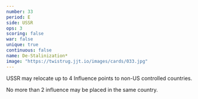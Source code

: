 ```yaml
---
number: 33
period: E
side: USSR
ops: 3
scoring: false
war: false
unique: true
continuous: false
name: De-Stalinization*
image: "https://twistrug.jjt.io/images/cards/033.jpg"
---
```

USSR may relocate up to 4 Influence points to non-US controlled countries.

No more than 2 influence may be placed in the same country.
